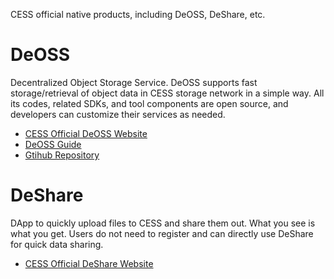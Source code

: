 CESS official native products, including DeOSS, DeShare, etc.

# DeOSS

Decentralized Object Storage Service. DeOSS supports fast storage/retrieval of object data in CESS storage network in a simple way. All its codes, related SDKs, and tool components are open source, and developers can customize their services as needed.

- [CESS Official DeOSS Website](https://cess.cloud/deoss.html)
- [DeOSS Guide](https://docs.cess.cloud/deoss)
- [Gtihub Repository](https://github.com/CESSProject/DeOSS)


# DeShare

DApp to quickly upload files to CESS and share them out. What you see is what you get. Users do not need to register and can directly use DeShare for quick data sharing.

- [CESS Official DeShare Website](https://cess.cloud/deshare.html)
